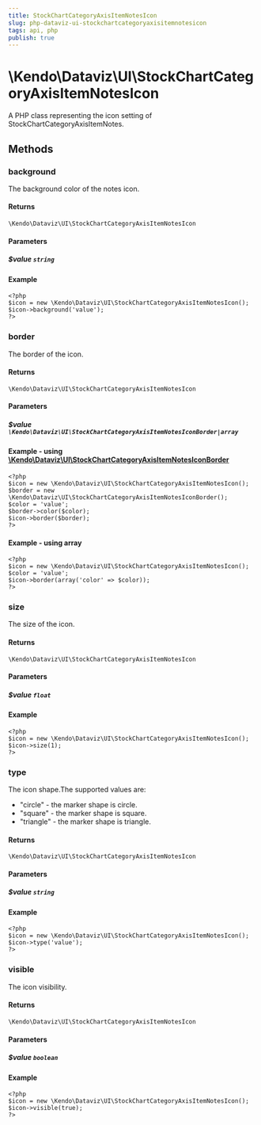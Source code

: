 ```yaml
---
title: StockChartCategoryAxisItemNotesIcon
slug: php-dataviz-ui-stockchartcategoryaxisitemnotesicon
tags: api, php
publish: true
---
```


# \Kendo\Dataviz\UI\StockChartCategoryAxisItemNotesIcon

A PHP class representing the icon setting of StockChartCategoryAxisItemNotes.


## Methods

### background
The background color of the notes icon.

#### Returns
`\Kendo\Dataviz\UI\StockChartCategoryAxisItemNotesIcon`

#### Parameters

##### $value `string`



#### Example 
    <?php
    $icon = new \Kendo\Dataviz\UI\StockChartCategoryAxisItemNotesIcon();
    $icon->background('value');
    ?>

### border

The border of the icon.

#### Returns
`\Kendo\Dataviz\UI\StockChartCategoryAxisItemNotesIcon`

#### Parameters

##### $value `\Kendo\Dataviz\UI\StockChartCategoryAxisItemNotesIconBorder|array`


#### Example - using [\Kendo\Dataviz\UI\StockChartCategoryAxisItemNotesIconBorder](/api/wrappers/php/Kendo/Dataviz/UI/StockChartCategoryAxisItemNotesIconBorder)
    <?php
    $icon = new \Kendo\Dataviz\UI\StockChartCategoryAxisItemNotesIcon();
    $border = new \Kendo\Dataviz\UI\StockChartCategoryAxisItemNotesIconBorder();
    $color = 'value';
    $border->color($color);
    $icon->border($border);
    ?>

#### Example - using array

    <?php
    $icon = new \Kendo\Dataviz\UI\StockChartCategoryAxisItemNotesIcon();
    $color = 'value';
    $icon->border(array('color' => $color));
    ?>

### size
The size of the icon.

#### Returns
`\Kendo\Dataviz\UI\StockChartCategoryAxisItemNotesIcon`

#### Parameters

##### $value `float`



#### Example 
    <?php
    $icon = new \Kendo\Dataviz\UI\StockChartCategoryAxisItemNotesIcon();
    $icon->size(1);
    ?>

### type
The icon shape.The supported values are:
* "circle" - the marker shape is circle.
* "square" - the marker shape is square.
* "triangle" - the marker shape is triangle.

#### Returns
`\Kendo\Dataviz\UI\StockChartCategoryAxisItemNotesIcon`

#### Parameters

##### $value `string`



#### Example 
    <?php
    $icon = new \Kendo\Dataviz\UI\StockChartCategoryAxisItemNotesIcon();
    $icon->type('value');
    ?>

### visible
The icon visibility.

#### Returns
`\Kendo\Dataviz\UI\StockChartCategoryAxisItemNotesIcon`

#### Parameters

##### $value `boolean`



#### Example 
    <?php
    $icon = new \Kendo\Dataviz\UI\StockChartCategoryAxisItemNotesIcon();
    $icon->visible(true);
    ?>


